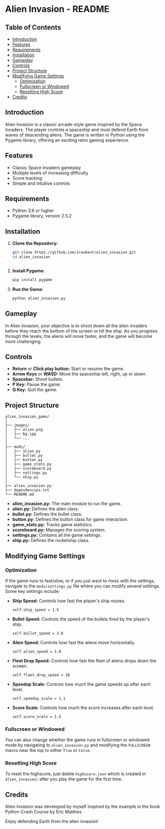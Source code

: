 # Alien Invasion - README

## Table of Contents
- [Introduction](#introduction)
- [Features](#features)
- [Requirements](#requirements)
- [Installation](#installation)
- [Gameplay](#gameplay)
- [Controls](#controls)
- [Project Structure](#project-structure)
- [Modifying Game Settings](#modifying-game-settings)
    - [Optimization](#optimization)
    - [Fullscreen or Windowed](#fullscreen-or-windowed)
    - [Resetting High Score](#resetting-high-score)
- [Credits](#credits)

## Introduction
Alien Invasion is a classic arcade-style game inspired by the Space Invaders. The player controls a spaceship and must defend Earth from waves of descending aliens. The game is written in Python using the Pygame library, offering an exciting retro gaming experience.

## Features
- Classic Space Invaders gameplay
- Multiple levels of increasing difficulty
- Score tracking
- Simple and intuitive controls

## Requirements
- Python 3.6 or higher
- Pygame library, version 2.5.2

## Installation
1. __Clone the Repository:__
   ```bash
   git clone https://github.com/1reubent/alien_invasion.git
   cd alien_invasion
   


2. __Install Pygame:__
    ```bash
    pip install pygame

3. __Run the Game:__
    ```bash
    python alien_invasion.py

## Gameplay
In Alien Invasion, your objective is to shoot down all the alien invaders before they reach the bottom of the screen or hit the ship. As you progress through the levels, the aliens will move faster, and the game will become more challenging.

## Controls
- __Return__ or __Click play button:__ Start or resume the game.
- __Arrow Keys__ or __WASD:__ Move the spaceship left, right, up or down.
- __Spacebar:__ Shoot bullets.
- __P Key:__ Pause the game.
- __Q Key:__ Quit the game.

## Project Structure
```
alien_invasion_game/
│
├── images/
│   ├── alien.png
│   ├── bg.jpg
│   └── ...
│
├── mods/
│   ├── alien.py
│   ├── bullet.py
│   ├── button.py
│   ├── game_stats.py
│   ├── scoreboard.py
│   ├── settings.py
│   └── ship.py
│
├── alien_invasion.py
├── dependencies.txt
└── README.md
```
- __alien_invasion.py:__ The main module to run the game.
- __alien.py:__ Defines the alien class.
- __bullet.py:__ Defines the bullet class.
- __button.py:__ Defines the button class for game interaction.
- __game_stats.py:__ Tracks game statistics.
- __scoreboard.py:__ Manages the scoring system.
- __settings.py:__ Contains all the game settings.
- __ship.py:__ Defines the rocketship class.

## Modifying Game Settings

### Optimization
If the game runs to fast/slow, or if you just want to mess with the settings, navigate to the `mods/settings.py` file where you can modify several settings. Some key settings include:
- __Ship Speed:__ Controls how fast the player's ship moves.

    `self.ship_speed = 1.5`

- __Bullet Speed:__ Controls the speed of the bullets fired by the player's ship.

    `self.bullet_speed = 3.0`

- __Alien Speed:__ Controls how fast the aliens move horizontally.

    `self.alien_speed = 1.0`
- __Fleet Drop Speed:__ Controls how fast the fleet of aliens drops down the screen.

    `self.fleet_drop_speed = 10`
- __Speedup Scale:__ Controls how much the game speeds up after each level.

    `self.speedup_scale = 1.1`

- __Score Scale:__ Controls how much the score increases after each level.

    `self.score_scale = 1.5`

### Fullscreen or Windowed
You can also change whether the game runs in fullscreen or windowed mode by navigating to `alien_invasion.py` and modifying the `FULLSCREEN` macro near the top to either `True` or `False`.

### Resetting High Score
To reset the highscore, just delete `highscore.json` which is created in `alien_invasion/` after you play the game for the first time.

## Credits
Alien Invasion was developed by myself inspired by the example in the book Python Crash Course by Eric Matthes.

Enjoy defending Earth from the alien invasion!


